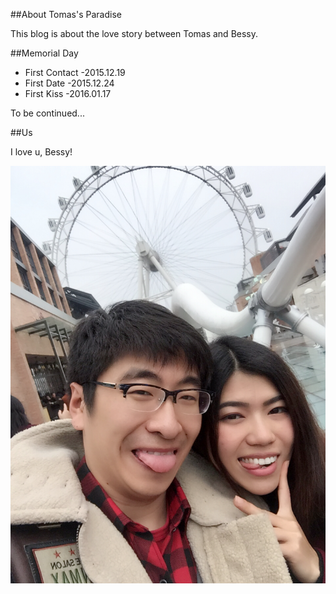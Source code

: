##About Tomas's Paradise

This blog is about the love story between Tomas and Bessy.

##Memorial Day

* First Contact -2015.12.19
* First Date    -2015.12.24
* First Kiss    -2016.01.17

To be continued...

##Us

I love u, Bessy!

![us](/static/img/us.png)
